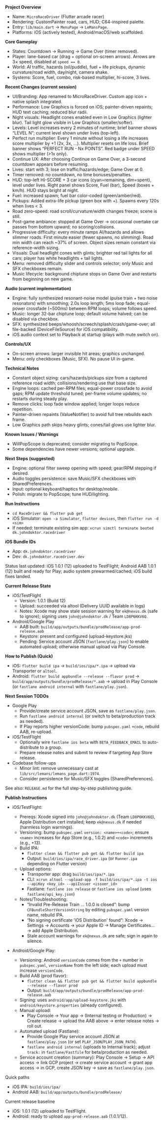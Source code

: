 **Project Overview**
- Name: `MicroRaceDriver` (Flutter arcade racer)
- Rendering: CustomPainter road, cars, HUD; C64-inspired palette.
- Entry: `lib/main.dart` → `MenuPage` → `LeMansPage`.
- Platforms: iOS (actively tested), Android/macOS/web scaffolded.

**Core Gameplay**
- States: Countdown → Running → Game Over (timer removed).
- Player: lane-based car (drag + optional on-screen arrows). Arrows are 3× speed, disabled at `speed == 0`.
- World: AI traffic, hazards (oil/puddle), fuel + life pickups, dynamic curvature/road width, day/night, camera shake.
- Systems: Score, fuel, combo, risk-based multiplier, hi-score, 3 lives.

**Recent Changes (current session)**
- UI/Branding: App renamed to MicroRaceDriver. Custom app icon + native splash integrated.
- Performance: Low Graphics is forced on iOS; painter-driven repaints; HUD text caching; reduced blur radii.
- Night visuals: Headlight cones enabled even in Low Graphics (lighter blur). Tail light glow visible in Low Graphics (smaller/softer).
- Levels: Level increases every 2 minutes of runtime; brief banner shows “LEVEL N”; current level shown under lives (top-left).
- Perfect run multiplier: Every 1 minute without losing a life increases score multiplier by +1 (2x, 3x, …). Multiplier resets on life loss. Brief banner shows “PERFECT RUN - Nx POINTS”. Red badge under SPEED shows multiplier (>1x only).
- Continue UX: After choosing Continue on Game Over, a 3-second countdown appears before resuming.
- Lives: start with 3; lose on traffic/hazards/edge; Game Over at 0.
- Timer removed: no countdown, no time bonuses/penalties.
- HUD: top-left HI-SCORE + 3 car icons (cyan=remaining, dim=spent), level under lives. Right panel shows Score, Fuel (bar), Speed (boxes + km/h). HUD stays bright at night.
- Fuel: increased spawn; fuel bar color-coded (green/amber/red).
- Pickups: Added extra-life pickup (green box with +). Spawns every 120s when lives < 3.
- Road zero-speed: road scroll/curvature/width changes freeze; scene is still.
- Post-game ambiance: stopped at Game Over → occasional overtake car passes from bottom upward; no scoring/collisions.
- Progressive difficulty: every minute ramps AI/hazards and allows slimmer roads. First minute easier (fewer spawns, no slimming). Road min width can reach ~37% of screen. Object sizes remain constant via reference-width sizing.
- Visuals: Dual headlight cones with glints; brighter red tail lights for all cars; player has white headlights + tail lights.
- Menu: removed difficulty slider and controls selector; only Music and SFX checkboxes remain.
- Music lifecycle: background chiptune stops on Game Over and restarts from beginning on new game.

**Audio (current implementation)**
- Engine: fully synthesized resonant-noise model (pulse train + two noise resonators) with smoothing; 2.0s loop length; 5ms loop fade; equal-power crossfade (~500ms) between RPM loops; volume follows speed.
- Music: longer 32-bar chiptune loop; default volume halved; can be disabled via checkbox.
- SFX: synthesized beeps/whoosh/screech/splash/crash/game-over; all file-backed (DeviceFileSource) for iOS compatibility.
- iOS audio context set to Playback at startup (plays with mute switch on).

**Controls/UX**
- On-screen arrows: larger invisible hit areas; graphics unchanged.
- Menu: only checkboxes (Music, SFX). No pause UI in-game.

**Technical Notes**
- Constant object sizing: cars/hazards/pickups size from a captured reference road width; collisions/rendering use that base size.
- Engine loops: cached per-RPM files; equal-power crossfade to avoid gaps; RPM update threshold tuned; per-frame volume updates; no restarts during steady play.
- Remove clicks: loop fade window applied; longer loops reduce repetition.
- Painter-driven repaints (ValueNotifier) to avoid full tree rebuilds each frame.
- Low Graphics path skips heavy glints; cones/tail glows use lighter blur.

**Known Issues / Warnings**
- WillPopScope is deprecated; consider migrating to PopScope.
- Some dependencies have newer versions; optional upgrade.

**Next Steps (suggested)**
- Engine: optional filter sweep opening with speed; gear/RPM stepping if desired.
- Audio toggles persistence: save Music/SFX checkboxes with SharedPreferences.
- Input: optional keyboard/haptics for desktop/mobile.
- Polish: migrate to PopScope; tune HUD/lighting.

**Run Instructions**
- `cd RaceDriver && flutter pub get`
- iOS Simulator: `open -a Simulator`, `flutter devices`, then `flutter run -d <sim>`
- If needed: terminate existing sim app: `xcrun simctl terminate booted dk.johndoktor.racedriver`

**iOS Bundle IDs**
- App: `dk.johndoktor.racedriver`
- Dev: `dk.johndoktor.racedriver.dev`

Status last updated: iOS 1.0.1 (12) uploaded to TestFlight; Android AAB 1.0.1 (12) built and ready for Play; audio system prewarmed/cached; iOS build fixes landed.

**Current Release State**
- iOS/TestFlight
  - Version: 1.0.1 (Build 12)
  - Upload: succeeded via altool (Delivery UUID available in logs)
  - Notes: Xcode may show stale session warning for `ek@nexus.dk` (safe to ignore); signing uses `john@johndoktor.dk` / Team `LD8P6KKV6Q`.
- Android/Google Play
  - AAB built: `build/app/outputs/bundle/prodRelease/app-prod-release.aab`
  - Keystore: present and configured (upload-keystore.jks)
  - Pending: Service account JSON (`fastlane/play.json`) to enable automated upload; otherwise manual upload via Play Console.

**How to Publish (Quick)**
- iOS: `flutter build ipa` → `build/ios/ipa/*.ipa` → upload via Transporter or `altool`.
- Android: `flutter build appbundle --release --flavor prod` → `build/app/outputs/bundle/prodRelease/*.aab` → upload in Play Console (or `fastlane android internal` with `fastlane/play.json`).

**Next Session TODOs**
- Google Play
  - Provide/create service account JSON, save as `fastlane/play.json`.
  - Run `fastlane android internal` (or switch to beta/production track as needed).
  - If Play reports higher versionCode: bump `pubspec.yaml` `+code`, rebuild AAB, re-upload.
- iOS/TestFlight
  - Optionally wire `fastlane ios beta` with `BETA_FEEDBACK_EMAIL` to auto-distribute to a group.
  - Prepare release notes and submit to review if targeting App Store release.
- Codebase follow-ups
  - Minor lint: remove unnecessary cast at `lib/src/lemans/lemans_page.dart:1974`.
  - Consider persistence for Music/SFX toggles (SharedPreferences).

See also: `RELEASE.md` for the full step-by-step publishing guide.

**Publish Instructions**
- iOS/TestFlight:
  - Prereqs: Xcode signed into `john@johndoktor.dk` (Team `LD8P6KKV6Q`), Apple Distribution cert installed; keep `ek@nexus.dk` if needed (harmless login warnings).
  - Versioning: bump `pubspec.yaml` `version: <name>+<code>`; ensure `<name>` increases for App Store (e.g., 1.0.2) and `<code>` increments (e.g., +13).
  - Build IPA:
    - `flutter clean && flutter pub get && flutter build ipa`
    - Output: `build/ios/ipa/race_driver.ipa` (or `Runner.ipa` depending on Flutter version)
  - Upload options:
    - Transporter app: drag `build/ios/ipa/*.ipa`
    - CLI: `xcrun altool --upload-app -f build/ios/ipa/*.ipa -t ios --apiKey <key_id> --apiIssuer <issuer_id>`
    - Fastlane: `fastlane ios release` or `fastlane ios upload` (uses `fastlane/api_key.json`)
  - Notes/Troubleshooting:
    - “Invalid Pre-Release Train … 1.0.0 is closed”: bump `CFBundleShortVersionString` by editing `pubspec.yaml` version name, rebuild IPA.
    - “No signing certificate 'iOS Distribution' found”: Xcode → Settings → Accounts → your Apple ID → Manage Certificates… → add Apple Distribution.
    - Stale account warnings for `ek@nexus.dk` are safe; sign in again to silence.

- Android/Google Play:
  - Versioning: Android `versionCode` comes from the `+` number in `pubspec.yaml`, `versionName` from the left side; each upload must increase `versionCode`.
  - Build AAB (prod flavor):
    - `flutter clean && flutter pub get && flutter build appbundle --release --flavor prod`
    - Output: `build/app/outputs/bundle/prodRelease/app-prod-release.aab`
  - Signing: uses `android/app/upload-keystore.jks` with `android/keystore.properties` (already configured).
  - Manual upload:
    - Play Console → Your app → (Internal testing or Production) → Create release → upload the AAB above → enter release notes → roll out.
  - Automated upload (Fastlane):
    - Provide Google Play service account JSON at `fastlane/play.json` (or set `PLAY_JSON`/`PLAY_JSON_PATH`).
    - `fastlane android internal` (uploads to Internal track); adjust `track:` in `fastlane/Fastfile` for beta/production as needed.
  - Service account creation (summary): Play Console → Setup → API access → link GCP project → create service account → grant app access → in GCP, create JSON key → save as `fastlane/play.json`.

Quick paths
- iOS IPA: `build/ios/ipa/`
- Android AAB: `build/app/outputs/bundle/prodRelease/`

Current release baseline
- iOS: 1.0.1 (12) uploaded to TestFlight.
- Android: ready to upload `app-prod-release.aab` (1.0.1/12).
